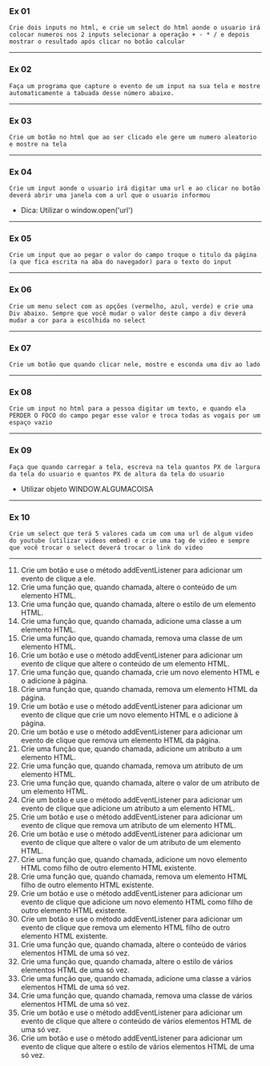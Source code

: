### Ex 01

`Crie dois inputs no html, e crie um select do html aonde o usuario irá colocar numeros nos 2 inputs selecionar a operação + - * / e depois mostrar o resultado após clicar no botão calcular`

---

### Ex 02

`Faça um programa que capture o evento de um input na sua tela e mostre automaticamente a tabuada desse número abaixo.`

---

### Ex 03

`Crie um botão no html que ao ser clicado ele gere um numero aleatorio e mostre na tela`

---

### Ex 04

`Crie um input aonde o usuario irá digitar uma url e ao clicar no botão deverá abrir uma janela com a url que o usuario informou`

- Dica: Utilizar o window.open('url')

---

### Ex 05

`Crie um input que ao pegar o valor do campo troque o titulo da página (a que fica escrita na aba do navegador) para o texto do input`

---

### Ex 06

`Crie um menu select com as opções (vermelho, azul, verde) e crie uma Div abaixo. Sempre que você mudar o valor deste campo a div deverá mudar a cor para a escolhida no select`

---

### Ex 07

`Crie um botão que quando clicar nele, mostre e esconda uma div ao lado`

---

### Ex 08

`Crie um input no html para a pessoa digitar um texto, e quando ela PERDER O FOCO do campo pegar esse valor e troca todas as vogais por um espaço vazio`

---

### Ex 09

`Faça que quando carregar a tela, escreva na tela quantos PX de largura da tela do usuario e quantos PX de altura da tela do usuario`

- Utilizar objeto WINDOW.ALGUMACOISA

---

### Ex 10

`Crie um select que terá 5 valores cada um com uma url de algum video do youtube (utilizar videos embed) e crie uma tag de video e sempre que você trocar o select deverá trocar o link do video`

---

11. Crie um botão e use o método addEventListener para adicionar um evento de clique a ele.
12. Crie uma função que, quando chamada, altere o conteúdo de um elemento HTML.
13. Crie uma função que, quando chamada, altere o estilo de um elemento HTML.
14. Crie uma função que, quando chamada, adicione uma classe a um elemento HTML.
15. Crie uma função que, quando chamada, remova uma classe de um elemento HTML.
16. Crie um botão e use o método addEventListener para adicionar um evento de clique que altere o conteúdo de um elemento HTML.
17. Crie uma função que, quando chamada, crie um novo elemento HTML e o adicione à página.
18. Crie uma função que, quando chamada, remova um elemento HTML da página.
19. Crie um botão e use o método addEventListener para adicionar um evento de clique que crie um novo elemento HTML e o adicione à página.
20. Crie um botão e use o método addEventListener para adicionar um evento de clique que remova um elemento HTML da página.
21. Crie uma função que, quando chamada, adicione um atributo a um elemento HTML.
22. Crie uma função que, quando chamada, remova um atributo de um elemento HTML.
23. Crie uma função que, quando chamada, altere o valor de um atributo de um elemento HTML.
24. Crie um botão e use o método addEventListener para adicionar um evento de clique que adicione um atributo a um elemento HTML.
25. Crie um botão e use o método addEventListener para adicionar um evento de clique que remova um atributo de um elemento HTML.
26. Crie um botão e use o método addEventListener para adicionar um evento de clique que altere o valor de um atributo de um elemento HTML.
27. Crie uma função que, quando chamada, adicione um novo elemento HTML como filho de outro elemento HTML existente.
28. Crie uma função que, quando chamada, remova um elemento HTML filho de outro elemento HTML existente.
29. Crie um botão e use o método addEventListener para adicionar um evento de clique que adicione um novo elemento HTML como filho de outro elemento HTML existente.
30. Crie um botão e use o método addEventListener para adicionar um evento de clique que remova um elemento HTML filho de outro elemento HTML existente.
31. Crie uma função que, quando chamada, altere o conteúdo de vários elementos HTML de uma só vez.
32. Crie uma função que, quando chamada, altere o estilo de vários elementos HTML de uma só vez.
33. Crie uma função que, quando chamada, adicione uma classe a vários elementos HTML de uma só vez.
34. Crie uma função que, quando chamada, remova uma classe de vários elementos HTML de uma só vez.
35. Crie um botão e use o método addEventListener para adicionar um evento de clique que altere o conteúdo de vários elementos HTML de uma só vez.
36. Crie um botão e use o método addEventListener para adicionar um evento de clique que altere o estilo de vários elementos HTML de uma só vez.
